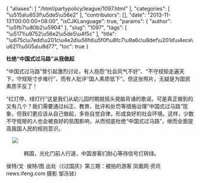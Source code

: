 {
    "aliases": [
        "/html/partypolicy/league/1097.html"
    ],
    "categories": [
        "\u515a\u653f\u5de5\u56e2"
    ],
    "contributors": [],
    "date": "2013-11-13T00:00:00+08:00",
    "isCJKLanguage": true,
    "params": {
        "author": "\u5fb7\u80b2\u5904"
    },
    "slug": "1097",
    "tags": [
        "\u5171\u9752\u56e2\u5de5\u4f5c"
    ],
    "title": "\u675c\u7edd\u201c\u4e2d\u56fd\u5f0f\u8fc7\u9a6c\u8def\u201d\u4ece\u6211\u505a\u8d77",
    "toc": true
}

**杜绝“中国式过马路”从我做起**




“中国式过马路”曾引起激烈讨论，有人抱怨“社会风气不好”、“不守规矩走遍天下，守规矩寸步难行”，而有人批评“国人素质低下”。但这张照片，无疑是为国民素质平反了！




“红灯停，绿灯行”这是我们从幼儿园时期就摇头晃脑背诵的歌谣，可是真正做到的又有几个？我们需要通过纠正、教育、批评和处罚等措施治理“中国式过马路”现象，但我们更应该从自己做起，多些自觉自律，形成良好的社会环境。这样，少数不守规矩的人也会被良好的氛围影响，从而彻底杜绝“中国式过马路”，继而全面提高我国人民的规则意识。




    ![](https://cdn.tfls.online/mirror/full/09b9c8463058467d92d9d73101f76c0a7c8f8fcb.png)  











            韩国，光化门前人行道，中国游客们耐心等待信号灯转绿。














侯特/文  侯特/图 出处（《过国庆》第三期：被拍的游客 凤凰网·资讯 news.ifeng.com 摄影 邹泺铱）


